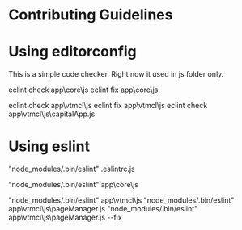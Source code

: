 # Contributing Guidelines

# Using editorconfig

This is a simple code checker. Right now it used in js folder only.

eclint check app\core\js
eclint fix app\core\js

eclint check app\vtmcl\js
eclint fix app\vtmcl\js
eclint check app\vtmcl\js\capitalApp.js

# Using eslint

"node_modules/.bin/eslint" .eslintrc.js

"node_modules/.bin/eslint" app\core\js

"node_modules/.bin/eslint" app\vtmcl\js
"node_modules/.bin/eslint" app\vtmcl\js\pageManager.js
"node_modules/.bin/eslint" app\vtmcl\js\pageManager.js --fix
